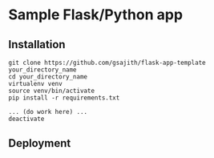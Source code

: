 # Sample Flask/Python app

## Installation
```
git clone https://github.com/gsajith/flask-app-template your_directory_name
cd your_directory_name
virtualenv venv
source venv/bin/activate
pip install -r requirements.txt

... (do work here) ...
deactivate
```


## Deployment
